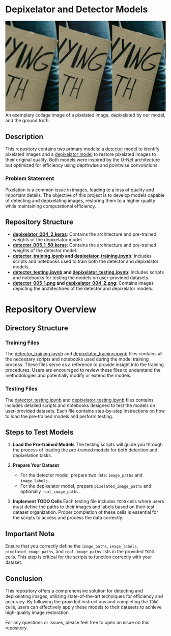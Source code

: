 # Depixelator and Detector Models

![Example Image](depixelation_examples/protest_d4_collage.jpg)  
An exemplary collage image of a pixelated image, depixelated by our model, and the ground truth.

## Description

This repository contains two primary models: a [detector model](https://github.com/nafis71041/pixelation_correction/blob/main/detector_005_1_50.keras) to identify pixelated images and a [depixelator model](https://github.com/nafis71041/pixelation_correction/blob/main/depixelator_004_2.keras) to restore pixelated images to their original quality. Both models were inspired by the U-Net architecture but optimized for efficiency using depthwise and pointwise convolutions.

### Problem Statement

Pixelation is a common issue in images, leading to a loss of quality and important details. The objective of this project is to develop models capable of detecting and depixelating images, restoring them to a higher quality while maintaining computational efficiency.

## Repository Structure

- **[depixelator_004_2.keras](https://github.com/nafis71041/pixelation_correction/blob/main/depixelator_004_2.keras)**: Contains the architecture and pre-trained weights of the depixelator model.
- **[detector_005_1_50.keras](https://github.com/nafis71041/pixelation_correction/blob/main/detector_005_1_50.keras)**: Contains the architecture and pre-trained weights of the detector model.
- **[detector_training.ipynb](https://github.com/nafis71041/pixelation_correction/blob/main/detector_training.ipynb)  and [depixelator_training.ipynb](https://github.com/nafis71041/pixelation_correction/blob/main/depixelator_training.ipynb)**: Includes scripts and notebooks used to train both the detector and depixelator models.
- **[detector_testing.ipynb](https://github.com/nafis71041/pixelation_correction/blob/main/detector_testing.ipynb) and [depixelator_testing.ipynb](https://github.com/nafis71041/pixelation_correction/blob/main/depixelator_testing.ipynb)**: Includes scripts and notebooks for testing the models on user-provided datasets.
- **[detector_005_1.png](https://github.com/nafis71041/pixelation_correction/blob/main/detector_005_1.png) and [depixelator_004_2.png](https://github.com/nafis71041/pixelation_correction/blob/main/depixelator_004_2.png)**: Contains images depicting the architectures of the detector and depixelator models.


# Repository Overview

## Directory Structure

### Training Files
The [detector_training.ipynb](https://github.com/nafis71041/pixelation_correction/blob/main/detector_training.ipynb) and [depixelator_training.ipynb](https://github.com/nafis71041/pixelation_correction/blob/main/depixelator_training.ipynb) files contains all the necessary scripts and notebooks used during the model training process. These files serve as a reference to provide insight into the training procedures. Users are encouraged to review these files to understand the methodologies and potentially modify or extend the models.

### Testing Files
The [detector_testing.ipynb](https://github.com/nafis71041/pixelation_correction/blob/main/detector_testing.ipynb) and [depixelator_testing.ipynb](https://github.com/nafis71041/pixelation_correction/blob/main/depixelator_testing.ipynb) files contains includes detailed scripts and notebooks designed to test the models on user-provided datasets. Each file contains step-by-step instructions on how to load the pre-trained models and perform testing.

## Steps to Test Models

1. **Load the Pre-trained Models**
   The testing scripts will guide you through the process of loading the pre-trained models for both detection and depixelation tasks.

2. **Prepare Your Dataset**
   - For the detector model, prepare two lists: `image_paths` and `image_labels`.
   - For the depixelator model, prepare `pixelated_image_paths` and optionally `real_image_paths`.

3. **Implement TODO Cells**
   Each testing file includes `TODO` cells where users must define the paths to their images and labels based on their test dataset organization. Proper completion of these cells is essential for the scripts to access and process the data correctly.

## Important Note

Ensure that you correctly define the `image_paths`, `image_labels`, `pixelated_image_paths`, and `real_image_paths` lists in the provided `TODO` cells. This step is critical for the scripts to function correctly with your dataset.

## Conclusion

This repository offers a comprehensive solution for detecting and depixelating images, utilizing state-of-the-art techniques for efficiency and accuracy. By following the provided instructions and completing the `TODO` cells, users can effectively apply these models to their datasets to achieve high-quality image restoration.

For any questions or issues, please feel free to open an issue on this repository.
